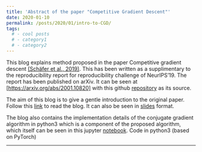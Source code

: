 ```yaml
---
title: 'Abstract of the paper "Competitive Gradient Descent"'
date: 2020-01-10
permalink: /posts/2020/01/intro-to-CGD/
tags:
  # - cool posts
  # - category1
  # - category2
---
```


This blog explains method proposed in the paper Competitive gradient descent [(Schäfer et al., 2019)](https://arxiv.org/abs/1905.12103). This has been written as a supplimentary to the reproducibility report for reproducibility challenge of NeurIPS’19. The report has been published on arXiv. It can be seen at [https://arxiv.org/abs/2001.10820] with this github [repository](https://github.com/GopiKishan14/Reproducibility_Challenge_NeurIPS_2019) as its source.

The aim of this blog is to give a gentle introduction to the original paper. Follow this [link](https://gopikishan14.github.io/Reproducibility_Challenge_NeurIPS_2019/README.html) to read the blog. It can also be seen in [slides](https://gopikishan14.github.io/Reproducibility_Challenge_NeurIPS_2019/README.slides.html) format.

The blog also contains the implementation details of the conjugate gradient algorithm in python3 which is a component of the proposed algorithm, which itself can be seen in this jupyter [notebook](https://github.com/GopiKishan14/Reproducibility_Challenge_NeurIPS_2019/blob/master/Optimiser.ipynb). Code in python3 (based on PyTorch)

------